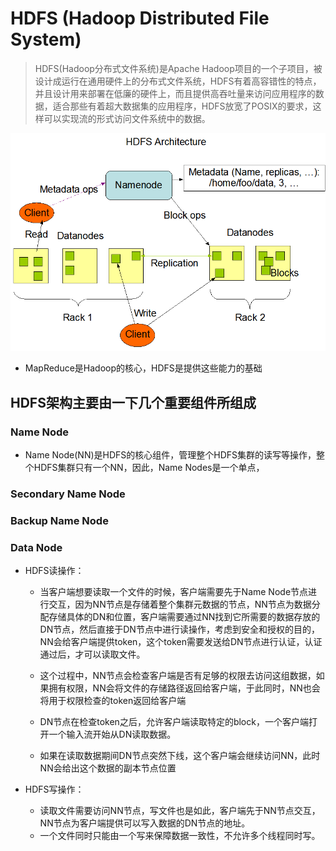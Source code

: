 # HDFS (Hadoop Distributed File System)
> HDFS(Hadoop分布式文件系统)是Apache Hadoop项目的一个子项目，被设计成运行在通用硬件上的分布式文件系统，HDFS有着高容错性的特点，并且设计用来部署在低廉的硬件上，而且提供高吞吐量来访问应用程序的数据，适合那些有着超大数据集的应用程序，HDFS放宽了POSIX的要求，这样可以实现流的形式访问文件系统中的数据。


![HDFS Architecture](./hdfsarchitecture.png)

* MapReduce是Hadoop的核心，HDFS是提供这些能力的基础

## HDFS架构主要由一下几个重要组件所组成
### Name Node
* Name Node(NN)是HDFS的核心组件，管理整个HDFS集群的读写等操作，整个HDFS集群只有一个NN，因此，Name Nodes是一个单点，

### Secondary Name Node
### Backup Name Node
### Data Node

* HDFS读操作：
	* 当客户端想要读取一个文件的时候，客户端需要先于Name Node节点进行交互，因为NN节点是存储着整个集群元数据的节点，NN节点为数据分配存储具体的DN和位置，客户端需要通过NN找到它所需要的数据存放的DN节点，然后直接于DN节点中进行读操作，考虑到安全和授权的目的，NN会给客户端提供token，这个token需要发送给DN节点进行认证，认证通过后，才可以读取文件。

	* 这个过程中，NN节点会检查客户端是否有足够的权限去访问这组数据，如果拥有权限，NN会将文件的存储路径返回给客户端，于此同时，NN也会将用于权限检查的token返回给客户端

	* DN节点在检查token之后，允许客户端读取特定的block，一个客户端打开一个输入流开始从DN读取数据。
	* 如果在读取数据期间DN节点突然下线，这个客户端会继续访问NN，此时NN会给出这个数据的副本节点位置

* HDFS写操作：
	* 读取文件需要访问NN节点，写文件也是如此，客户端先于NN节点交互，NN节点为客户端提供可以写入数据的DN节点的地址。
	* 一个文件同时只能由一个写来保障数据一致性，不允许多个线程同时写。